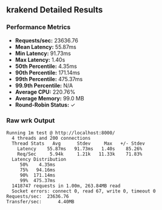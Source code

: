 ## krakend Detailed Results

### Performance Metrics
- **Requests/sec:** 23636.76
- **Mean Latency:** 55.87ms
- **Min Latency:** 91.73ms
- **Max Latency:** 1.40s
- **50th Percentile:** 4.35ms
- **90th Percentile:** 171.14ms
- **99th Percentile:** 475.37ms
- **99.9th Percentile:** N/A
- **Average CPU:** 220.76%
- **Average Memory:** 99.0 MB
- **Round-Robin Status:** ✓

### Raw wrk Output
```
Running 1m test @ http://localhost:8000/
  4 threads and 200 connections
  Thread Stats   Avg      Stdev     Max   +/- Stdev
    Latency    55.87ms   91.73ms   1.40s    85.26%
    Req/Sec     5.94k     1.21k   11.33k    71.83%
  Latency Distribution
     50%    4.35ms
     75%   94.16ms
     90%  171.14ms
     99%  475.37ms
  1418747 requests in 1.00m, 263.84MB read
  Socket errors: connect 0, read 67, write 0, timeout 0
Requests/sec:  23636.76
Transfer/sec:      4.40MB
```
